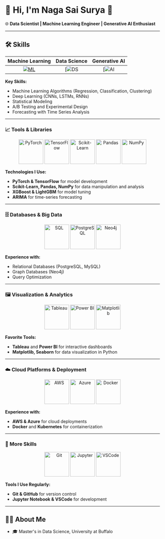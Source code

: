 # 👋 Hi, I'm Naga Sai Surya 👋  
🌐 **Data Scientist | Machine Learning Engineer | Generative AI Enthusiast**  

---



## 🛠 Skills

| Machine Learning | Data Science        | Generative AI      |
|:----------------:|:-------------------:|:------------------:|
| [![ML](https://user-images.githubusercontent.com/12392345/217462050-bc4d553b-d0ca-48ee-b12c-06eb79b8290b.gif)](https://github.com/hemangjoshi37a/TelegramTradeMsgBacktestML) | [![DS](https://i.giphy.com/media/v1.Y2lkPTc5MGI3NjExaXllbWNoN3VmM2N6Z3h3YXN1azdvb2J6bTFoYWo5ZHVvdXlqbGk2dSZlcD12MV9pbnRlcm5hbF9naWZfYnlfaWQmY3Q9Zw/3osxYc2axjCJNsCXyE/giphy.gif )| [![AI](https://i.giphy.com/media/v1.Y2lkPTc5MGI3NjExc3pmMDcwdTd2ZXYzcms5czI2YTFrMzR0Mjl6ZWRrbHN3dGtnaGRmZCZlcD12MV9pbnRlcm5hbF9naWZfYnlfaWQmY3Q9Zw/7VzgMsB6FLCilwS30v/giphy-downsized-large.gif) |


**Key Skills:**  
- Machine Learning Algorithms (Regression, Classification, Clustering)  
- Deep Learning (CNNs, LSTMs, RNNs)  
- Statistical Modeling  
- A/B Testing and Experimental Design  
- Forecasting with Time Series Analysis  

---

### 📈 Tools & Libraries  
<p align="center">
  <img src="path_to_pytorch_gif.gif" alt="PyTorch" width="80"/>
  <img src="path_to_tensorflow_gif.gif" alt="TensorFlow" width="80"/>
  <img src="path_to_sklearn_gif.gif" alt="Scikit-Learn" width="80"/>
  <img src="path_to_pandas_gif.gif" alt="Pandas" width="80"/>
  <img src="path_to_numpy_gif.gif" alt="NumPy" width="80"/>
</p>

**Technologies I Use:**  
- **PyTorch & TensorFlow** for model development  
- **Scikit-Learn, Pandas, NumPy** for data manipulation and analysis  
- **XGBoost & LightGBM** for model tuning  
- **ARIMA** for time-series forecasting  

---

### 🗄️ Databases & Big Data  
<p align="center">
  <img src="path_to_sql_gif.gif" alt="SQL" width="80"/>
  <img src="path_to_postgresql_gif.gif" alt="PostgreSQL" width="80"/>
  <img src="path_to_neo4j_gif.gif" alt="Neo4j" width="80"/>
</p>

**Experience with:**  
- Relational Databases (PostgreSQL, MySQL)  
- Graph Databases (Neo4j)  
- Query Optimization  

---

### 🖼️ Visualization & Analytics  
<p align="center">
  <img src="path_to_tableau_gif.gif" alt="Tableau" width="80"/>
  <img src="path_to_powerbi_gif.gif" alt="Power BI" width="80"/>
  <img src="path_to_matplotlib_gif.gif" alt="Matplotlib" width="80"/>
</p>

**Favorite Tools:**  
- **Tableau** and **Power BI** for interactive dashboards  
- **Matplotlib, Seaborn** for data visualization in Python  

---

### ☁️ Cloud Platforms & Deployment  
<p align="center">
  <img src="path_to_aws_gif.gif" alt="AWS" width="80"/>
  <img src="path_to_azure_gif.gif" alt="Azure" width="80"/>
  <img src="path_to_docker_gif.gif" alt="Docker" width="80"/>
</p>

**Experience with:**  
- **AWS & Azure** for cloud deployments  
- **Docker** and **Kubernetes** for containerization  

---

### 🧩 More Skills  
<p align="center">
  <img src="path_to_git_gif.gif" alt="Git" width="80"/>
  <img src="path_to_jupyter_gif.gif" alt="Jupyter" width="80"/>
  <img src="path_to_vscode_gif.gif" alt="VSCode" width="80"/>
</p>

**Tools I Use Regularly:**  
- **Git & GitHub** for version control  
- **Jupyter Notebook & VSCode** for development  

---

## 👨‍💻 About Me
- 🎓 Master's in Data Science, University at Buffalo  
